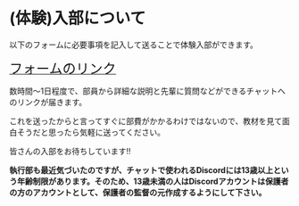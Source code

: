 # (体験)入部について

以下のフォームに必要事項を記入して送ることで体験入部ができます。

<a href="https://forms.gle/x3NAtssqHGdGVoMG7" target="_blank"><font size="5">フォームのリンク</font></a>

<!--- 学校から配布されている `@tsukukoma-gafe.org` のアカウントでサインインした後、これに回答してください。 --->

数時間〜1日程度で、部員から詳細な説明と先輩に質問などができるチャットへのリンクが届きます。

これを送ったからと言ってすぐに部費がかかるわけではないので、教材を見て面白そうだと思ったら気軽に送ってください。



皆さんの入部をお待ちしています!!

**執行部も最近気づいたのですが、チャットで使われるDiscordには13歳以上という年齢制限があります。そのため、13歳未満の人はDiscordアカウントは保護者の方のアカウントとして、保護者の監督の元作成するようにして下さい。**